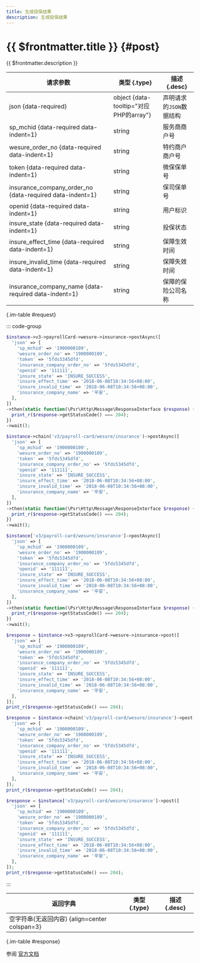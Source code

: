 ```yaml
---
title: 生成投保结果
description: 生成投保结果
---
```


# {{ $frontmatter.title }} {#post}

{{ $frontmatter.description }}

| 请求参数 | 类型 {.type} | 描述 {.desc}
| --- | --- | ---
| json {data-required} | object {data-tooltip="对应PHP的array"} | 声明请求的`JSON`数据结构
| sp_mchid {data-required data-indent=1} | string | 服务商商户号
| wesure_order_no {data-required data-indent=1} | string | 特约商户商户号
| token {data-required data-indent=1} | string | 微保保单号
| insurance_company_order_no {data-required data-indent=1} | string | 保司保单号
| openid {data-required data-indent=1} | string | 用户标识
| insure_state {data-required data-indent=1} | string | 投保状态
| insure_effect_time {data-required data-indent=1} | string | 保障生效时间
| insure_invalid_time {data-required data-indent=1} | string | 保障失效时间
| insurance_company_name {data-required data-indent=1} | string | 保障的保险公司名称

{.im-table #request}

::: code-group

```php [异步纯链式]
$instance->v3->payrollCard->wesure->insurance->postAsync([
  'json' => [
    'sp_mchid' => '1900000109',
    'wesure_order_no' => '1900000109',
    'token' => '5fds5345dfd',
    'insurance_company_order_no' => '5fds5345dfd',
    'openid' => '111111',
    'insure_state' => 'INSURE_SUCCESS',
    'insure_effect_time' => '2018-06-08T10:34:56+08:00',
    'insure_invalid_time' => '2018-06-08T10:34:56+08:00',
    'insurance_company_name' => '平安',
  ],
])
->then(static function(\Psr\Http\Message\ResponseInterface $response) {
  print_r($response->getStatusCode() === 204);
})
->wait();
```

```php [异步声明式]
$instance->chain('v3/payroll-card/wesure/insurance')->postAsync([
  'json' => [
    'sp_mchid' => '1900000109',
    'wesure_order_no' => '1900000109',
    'token' => '5fds5345dfd',
    'insurance_company_order_no' => '5fds5345dfd',
    'openid' => '111111',
    'insure_state' => 'INSURE_SUCCESS',
    'insure_effect_time' => '2018-06-08T10:34:56+08:00',
    'insure_invalid_time' => '2018-06-08T10:34:56+08:00',
    'insurance_company_name' => '平安',
  ],
])
->then(static function(\Psr\Http\Message\ResponseInterface $response) {
  print_r($response->getStatusCode() === 204);
})
->wait();
```

```php [异步属性式]
$instance['v3/payroll-card/wesure/insurance']->postAsync([
  'json' => [
    'sp_mchid' => '1900000109',
    'wesure_order_no' => '1900000109',
    'token' => '5fds5345dfd',
    'insurance_company_order_no' => '5fds5345dfd',
    'openid' => '111111',
    'insure_state' => 'INSURE_SUCCESS',
    'insure_effect_time' => '2018-06-08T10:34:56+08:00',
    'insure_invalid_time' => '2018-06-08T10:34:56+08:00',
    'insurance_company_name' => '平安',
  ],
])
->then(static function(\Psr\Http\Message\ResponseInterface $response) {
  print_r($response->getStatusCode() === 204);
})
->wait();
```

```php [同步纯链式]
$response = $instance->v3->payrollCard->wesure->insurance->post([
  'json' => [
    'sp_mchid' => '1900000109',
    'wesure_order_no' => '1900000109',
    'token' => '5fds5345dfd',
    'insurance_company_order_no' => '5fds5345dfd',
    'openid' => '111111',
    'insure_state' => 'INSURE_SUCCESS',
    'insure_effect_time' => '2018-06-08T10:34:56+08:00',
    'insure_invalid_time' => '2018-06-08T10:34:56+08:00',
    'insurance_company_name' => '平安',
  ],
]);
print_r($response->getStatusCode() === 204);
```

```php [同步声明式]
$response = $instance->chain('v3/payroll-card/wesure/insurance')->post([
  'json' => [
    'sp_mchid' => '1900000109',
    'wesure_order_no' => '1900000109',
    'token' => '5fds5345dfd',
    'insurance_company_order_no' => '5fds5345dfd',
    'openid' => '111111',
    'insure_state' => 'INSURE_SUCCESS',
    'insure_effect_time' => '2018-06-08T10:34:56+08:00',
    'insure_invalid_time' => '2018-06-08T10:34:56+08:00',
    'insurance_company_name' => '平安',
  ],
]);
print_r($response->getStatusCode() === 204);
```

```php [同步属性式]
$response = $instance['v3/payroll-card/wesure/insurance']->post([
  'json' => [
    'sp_mchid' => '1900000109',
    'wesure_order_no' => '1900000109',
    'token' => '5fds5345dfd',
    'insurance_company_order_no' => '5fds5345dfd',
    'openid' => '111111',
    'insure_state' => 'INSURE_SUCCESS',
    'insure_effect_time' => '2018-06-08T10:34:56+08:00',
    'insure_invalid_time' => '2018-06-08T10:34:56+08:00',
    'insurance_company_name' => '平安',
  ],
]);
print_r($response->getStatusCode() === 204);
```

:::

| 返回字典 | 类型 {.type} | 描述 {.desc}
| --- | --- | ---
| 空字符串(无返回内容) {align=center colspan=3}

{.im-table #response}

参阅 [官方文档](https://pay.weixin.qq.com/wiki/doc/apiv3_partner/Offline/apis/chapter4_1_32.shtml)
